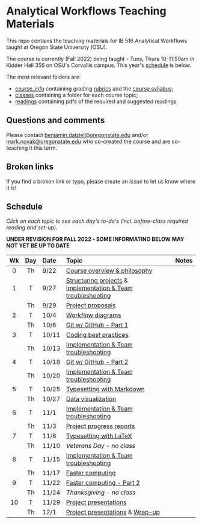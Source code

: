 # Analytical Workflows Teaching Materials

This repo contains the teaching materials for IB 516 Analytical Workflows taught at Oregon State University (OSU).

The course is currently (Fall 2022) being taught - Tues, Thurs 10-11:50am in Kidder Hall 356  on OSU's Corvallis campus. This year's [schedule](#schedule) is below.

The most relevant folders are:
- [course_info](course_info/) containing grading [rubrics](course_info/rubrics/) and the [course syllabus](course_info/syllabus/syllabus.pdf);
- [classes](classes/) containing a folder for each course topic;
- [readings](readings/) containing pdfs of the required and suggested readings.

## Questions and comments
Please contact [benjamin.dalziel@oregonstate.edu](mailto:benjamin.dalziel@oregonstate.edu) and/or [mark.novak@oregonstate.edu](mailto:mark.novak@oregonstate.edu) who co-created the course and are co-teaching it this term.

## Broken links
If you find a broken link or typo, please create an _Issue_ to let us know where it is!

## Schedule
_Click on each topic to see each day's to-do's (incl. before-class required reading and set-up)._

**UNDER REVISION FOR FALL 2022 - SOME INFORMATINO BELOW MAY NOT YET BE UP TO DATE**

| Wk |  Day | Date | Topic | Notes |
|:-:|:-----:|:------|:------|:--------------------|
|0 |  Th | 9/22    | [Course overview & philosophy](classes/Introduction) |
|1 |  T  | 9/27    | [Structuring projects](classes/StructuredProjects) & [Implementation & Team troubleshooting](classes/Implementation) |
|  |  Th | 9/29    | [Project proposals](classes/ProjectProposal) |
|2 |  T  | 10/4    | [Workflow diagrams](classes/WorkflowDiagrams)  |
|  |  Th | 10/6    | [Git w/ GitHub - Part 1](classes/VersionControl_Git_part_1) |
|3 |  T  | 10/11   | [Coding best practices](classes/CodingBestPractices) |
|  |  Th | 10/13   | [Implementation & Team troubleshooting](classes/Implementation) |
|4 |  T  | 10/18   | [Git w/ GitHub - Part 2](classes/VersionControl_Git_part_2) |
|  |  Th | 10/20   | [Implementation & Team troubleshooting](classes/Implementation)  |
|5 |  T  | 10/25   | [Typesetting with Markdown](classes/Typesetting_Markdown) |
|  |  Th | 10/27   | [Data visualization](classes/Visualization) |
|6 |  T | 11/1     | [Implementation & Team troubleshooting](classes/Implementation)|
|  |  Th  | 11/3   | [Project progress reports](classes/ProjectReport) |
|7 |  T  | 11/8    | [Typesetting with LaTeX](classes/Typesetting_LaTeX)  |
|  |  Th | 11/10   | _Veterans Day - no class_ |
|8 |  T  | 11/15   | [Implementation & Team troubleshooting](classes/Implementation) |
|  |  Th | 11/17   | [Faster computing](classes/FasterComputing)  |
|9 |  T  | 11/22   | [Faster computing - Part 2](classes/FasterComputing)  |
|  |  Th | 11/24   | _Thanksgiving - no class_ |
|10|  T  | 11/29   | [Project presentations](classes/ProjectSummary) |
|  |  Th | 12/1    | [Project presentations](classes/ProjectSummary) & [Wrap-up](classes/WrapUp) |
